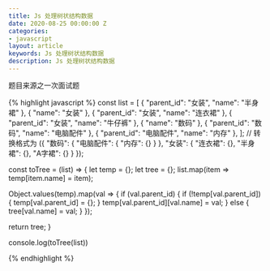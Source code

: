 ```yaml
---
title: Js 处理树状结构数据
date: 2020-08-25 00:00:00 Z
categories:
- javascript
layout: article
keywords: Js 处理树状结构数据
description: Js 处理树状结构数据
---
```


题目来源之一次面试题


{% highlight javascript %}
const list = [ 
  {
    "parent_id": "女装",
    "name": "半身裙"
  },
  {
    "name": "女装"
  },
  {
    "parent_id": "女装",
    "name": "连衣裙"
  },
  {
    "parent_id": "女装",
    "name": "牛仔裤"
  },
  {
    "name": "数码"
  },
  {
    "parent_id": "数码",
    "name": "电脑配件"
  },
  {
    "parent_id": "电脑配件",
    "name": "内存"
  },
];
// 转换格式为
({
  "数码": {
    "电脑配件": {
      "内存": {}
    }
  },
  "女装": {
    "连衣裙": {},
    "半身裙": {},
    "A字裙": {}
  }
});


const toTree = (list) => {
  let temp = {};
  let tree = {};
  list.map(item => temp[item.name] = item);
    
  Object.values(temp).map(val => {
    if (val.parent_id) {
      if (!temp[val.parent_id]) {
        temp[val.parent_id] = {};
      }
      temp[val.parent_id][val.name] = val;
    } else {
      tree[val.name] = val;
    }
  });
  
  return tree;
}

console.log(toTree(list))



{% endhighlight %}